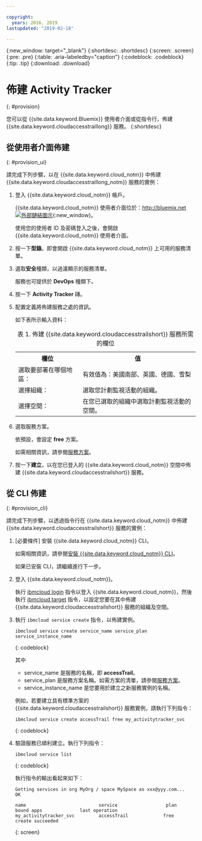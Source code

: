 ```yaml
---

copyright:
  years: 2016, 2019
lastupdated: "2019-02-18"

---
```


{:new_window: target="_blank"}
{:shortdesc: .shortdesc}
{:screen: .screen}
{:pre: .pre}
{:table: .aria-labeledby="caption"}
{:codeblock: .codeblock}
{:tip: .tip}
{:download: .download}



# 佈建 Activity Tracker
{: #provision}

您可以從 {{site.data.keyword.Bluemix}} 使用者介面或從指令行，佈建 {{site.data.keyword.cloudaccesstraillong}} 服務。
{:shortdesc}


## 從使用者介面佈建
{: #provision_ui}

請完成下列步驟，以在 {{site.data.keyword.cloud_notm}} 中佈建 {{site.data.keyword.cloudaccesstraillong_notm}} 服務的實例：

1. 登入 {{site.data.keyword.cloud_notm}} 帳戶。

    {{site.data.keyword.cloud_notm}} 使用者介面位於：[http://bluemix.net ![外部鏈結圖示](../../../icons/launch-glyph.svg "外部鏈結圖示")](http://bluemix.net){:new_window}。
    
	使用您的使用者 ID 及密碼登入之後，會開啟 {{site.data.keyword.cloud_notm}} 使用者介面。

2. 按一下**型錄**。即會開啟 {{site.data.keyword.cloud_notm}} 上可用的服務清單。

3. 選取**安全**種類，以過濾顯示的服務清單。

    服務也可提供於 **DevOps** 種類下。

4. 按一下 **Activity Tracker** 磚。

5. 配置定義將佈建服務之處的資訊。 

    如下表所示輸入資料： 

    <table>
	  <caption>表 1. 佈建 {{site.data.keyword.cloudaccesstrailshort}} 服務所需的欄位</caption>
	  <tr>
	    <th>欄位</th>
		<th>值</th>
	  </tr>
	  <tr>
	    <td>選取要部署在哪個地區：</td>
		<td>有效值為：美國南部、英國、德國、雪梨</td>
	  </tr>
	  <tr>
	    <td>選擇組織：</td>
		<td>選取您計劃監視活動的組織。</td>
	  </tr>
	  <tr>
	    <td>選擇空間：</td>
		<td>在您已選取的組織中選取計劃監視活動的空間。</td>
	  </tr>
	</table>

6. 選取服務方案。 

    依預設，會設定 **free** 方案。

    如需相關資訊，請參閱[服務方案](/docs/services/cloud-activity-tracker/how-to/change_plan.html#change_plan)。
	
7. 按一下**建立**，以在您已登入的 {{site.data.keyword.cloud_notm}} 空間中佈建 {{site.data.keyword.cloudaccesstrailshort}} 服務。
  
 

## 從 CLI 佈建
{: #provision_cli}

請完成下列步驟，以透過指令行在 {{site.data.keyword.cloud_notm}} 中佈建 {{site.data.keyword.cloudaccesstrailshort}} 服務的實例：

1. [必要條件] 安裝 {{site.data.keyword.cloud_notm}} CLI。

   如需相關資訊，請參閱[安裝 {{site.data.keyword.cloud_notm}} CLI](/docs/cli?topic=cloud-cli-ibmcloud-cli#ibmcloud-cli)。
   
   如果已安裝 CLI，請繼續進行下一步。
    
2. 登入 {{site.data.keyword.cloud_notm}}。 

    執行 [ibmcloud login](/docs/cli/reference/ibmcloud/bx_cli.html#ibmcloud_login) 指令以登入 {{site.data.keyword.cloud_notm}}，然後執行 [ibmcloud target](/docs/cli/reference/ibmcloud/bx_cli.html#ibmcloud_target) 指令，以設定您要在其中佈建 {{site.data.keyword.cloudaccesstrailshort}} 服務的組織及空間。
	
3. 執行 `ibmcloud service create` 指令，以佈建實例。

    ```
	ibmcloud service create service_name service_plan service_instance_name
	```
	{: codeblock}
	
	其中
	
	* service_name 是服務的名稱，即 **accessTrail**。
	* service_plan 是服務方案名稱。如需方案的清單，請參閱[服務方案](/docs/services/cloud-activity-tracker/activity_tracker_ov.html#activity_tracker_ov_plan)。
	* service_instance_name 是您要用於建立之新服務實例的名稱。

	例如，若要建立具有標準方案的 {{site.data.keyword.cloudaccesstrailshort}} 服務實例，請執行下列指令：
	
	```
	ibmcloud service create accessTrail free my_activitytracker_svc
	```
	{: codeblock}
	
4. 驗證服務已順利建立。執行下列指令：

    ```	
	ibmcloud service list
	```
	{: codeblock}
	
	執行指令的輸出看起來如下：
	
	```
    Getting services in org MyOrg / space MySpace as xxx@yyy.com...
    OK
    
    name                           service                  plan                   bound apps              last operation
    my_activitytracker_svc         accessTrail             free                                            create succeeded
	```
	{: screen}

	




